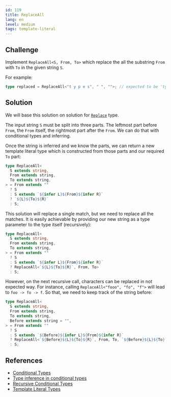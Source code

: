 ```yaml
---
id: 119
title: ReplaceAll
lang: en
level: medium
tags: template-literal
---
```


## Challenge

Implement `ReplaceAll<S, From, To>` which replace the all the substring `From`
with `To` in the given string `S`.

For example:

```ts
type replaced = ReplaceAll<"t y p e s", " ", "">; // expected to be 'types'
```

## Solution

We will base this solution on solution for [`Replace`](./medium-replace.md)
type.

The input string `S` must be split into three parts. The leftmost part before
`From`, the `From` itself, the rightmost part after the `From`. We can do that
with conditional types and inferring.

Once the string is inferred and we know the parts, we can return a new template
literal type which is constructed from those parts and our required `To` part:

```ts
type ReplaceAll<
  S extends string,
  From extends string,
  To extends string,
> = From extends ""
  ? S
  : S extends `${infer L}${From}${infer R}`
  ? `${L}${To}${R}`
  : S;
```

This solution will replace a single match, but we need to replace all the
matches. It is easily achievable by providing our new string as a type parameter
to the type itself (recursively):

```ts
type ReplaceAll<
  S extends string,
  From extends string,
  To extends string,
> = From extends ""
  ? S
  : S extends `${infer L}${From}${infer R}`
  ? ReplaceAll<`${L}${To}${R}`, From, To>
  : S;
```

However, on the next recursive call, characters can be replaced in not expected
way. For instance, calling `ReplaceAll<"fooo", "fo", "f">` will lead to
`foo -> fo -> f`. So that, we need to keep track of the string before:

```typescript
type ReplaceAll<
  S extends string,
  From extends string,
  To extends string,
  Before extends string = "",
> = From extends ""
  ? S
  : S extends `${Before}${infer L}${From}${infer R}`
  ? ReplaceAll<`${Before}${L}${To}${R}`, From, To, `${Before}${L}${To}`>
  : S;
```

## References

- [Conditional Types](https://www.typescriptlang.org/docs/handbook/2/conditional-types.html)
- [Type inference in conditional types](https://www.typescriptlang.org/docs/handbook/2/conditional-types.html#inferring-within-conditional-types)
- [Recursive Conditional Types](https://www.typescriptlang.org/docs/handbook/release-notes/typescript-4-1.html#recursive-conditional-types)
- [Template Literal Types](https://www.typescriptlang.org/docs/handbook/release-notes/typescript-4-1.html#template-literal-types)
